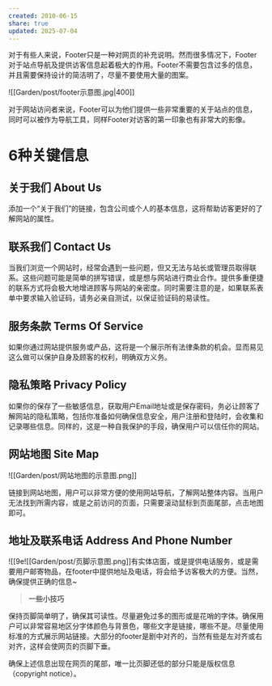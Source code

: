 ```yaml
---
created: 2010-06-15
share: true
updated: 2025-07-04
---
```

对于有些人来说，Footer只是一种对网页的补充说明。然而很多情况下，Footer对于站点导航及提供访客信息起着极大的作用。Footer不需要包含过多的信息，并且需要保持设计的简洁明了，尽量不要使用大量的图案。

![[Garden/post/footer示意图.jpg|400]]

对于网站访问者来说，Footer可以为他们提供一些非常重要的关于站点的信息，同时可以被作为导航工具，同样Footer对访客的第一印象也有非常大的影像。
 

# 6种关键信息

## 关于我们 About Us

添加一个“关于我们”的链接，包含公司或个人的基本信息，这将帮助访客更好的了解网站的属性。<!--more-->

## 联系我们 Contact Us

当我们浏览一个网站时，经常会遇到一些问题，但又无法与站长或管理员取得联系。这些问题可能是简单的拼写错误，或是想与网站进行商业合作。提供多重便捷的联系方式将会极大地增进顾客与网站的亲密度。同时需要注意的是，如果联系表单中要求输入验证码，请务必亲自测试，以保证验证码的易读性。

## 服务条款 Terms Of Service

如果你通过网站提供服务或产品，这将是一个展示所有法律条款的机会。显而易见这么做可以保护自身及顾客的权利，明确双方义务。

## 隐私策略 Privacy Policy

如果你的保存了一些敏感信息，获取用户Email地址或是保存密码，务必让顾客了解网站的隐私策略，包括你准备如何确保信息安全，用户注册和登陆时，会收集和记录哪些信息。同样的，这是一种自我保护的手段，确保用户可以信任你的网站。

## 网站地图 Site Map

![[Garden/post/网站地图的示意图.png]]

链接到网站地图，用户可以非常方便的使用网站导航，了解网站整体内容。当用户无法找到所需内容，或是之前访问的页面，只需要滚动鼠标到页面尾部，点击地图即可。

## 地址及联系电话 Address And Phone Number

![[9e![[Garden/post/页脚示意图.png]]有实体店面，或是提供电话服务，或是需要用户邮寄物品，在footer中提供地址及电话，将会给予访客极大的方便。当然，确保提供正确的信息~

> **一些小技巧**

保持页脚简单明了，确保其可读性。尽量避免过多的图形或是花哨的字体。确保用户可以非常容易地区分字体颜色与背景色，哪些文字是链接，哪些不是。尽量使用标准的方式展示网站链接。大部分的footer是剧中对齐的，当然有些是左对齐或右对齐，这样会使网页的页脚下垂。

确保上述信息出现在网页的尾部，唯一比页脚还低的部分只能是版权信息（copyright notice）。